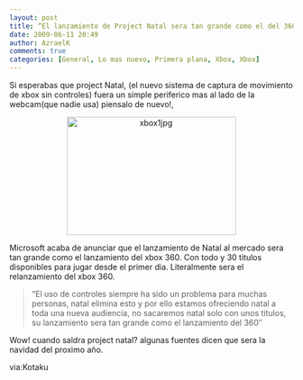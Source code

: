 ```yaml
---
layout: post
title: “El lanzamiento de Project Natal sera tan grande como el del 360!”
date: 2009-06-11 20:49
author: AzraelK
comments: true
categories: [General, Lo mas nuevo, Primera plana, Xbox, Xbox]
---
```

<p>Si esperabas que project Natal, (el nuevo sistema de captura de movimiento de xbox sin controles) fuera un simple periferico mas al lado de la webcam(que nadie usa) piensalo de nuevo!,</p>
<p style="text-align:center"><img title="xbox1jpg" src="http://www.theultrageeks.com/wordpress25/wp-content/themes/mimbo2.2/images/xbox1jpg.jpg" alt="xbox1jpg" width="300" height="210"></p>
<p>Microsoft acaba de anunciar que el lanzamiento de Natal al mercado sera tan grande como el lanzamiento del xbox 360. Con todo y 30 titulos disponibles para jugar desde el primer dia. Literalmente sera el relanzamiento del xbox 360.</p>
<blockquote><p>“El uso de controles siempre ha sido un problema para muchas personas, natal elimina esto y por ello estamos ofreciendo natal a toda una nueva audiencia, no sacaremos natal solo con unos titulos, su lanzamiento sera tan grande como el lanzamiento del 360″</p></blockquote>
<p>Wow! cuando saldra project natal? algunas fuentes dicen que sera la navidad del proximo año.</p>
<p>via:Kotaku</p>
